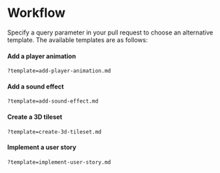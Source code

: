 # Workflow

Specify a query parameter in your pull request to choose an alternative template. The available templates are as follows:

#### Add a player animation

```
?template=add-player-animation.md
```

#### Add a sound effect

```
?template=add-sound-effect.md
```

#### Create a 3D tileset

```
?template=create-3d-tileset.md
```

#### Implement a user story

```
?template=implement-user-story.md
```

